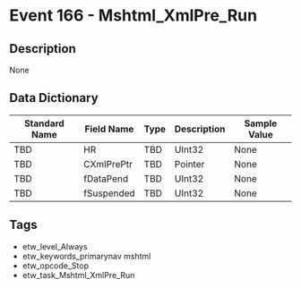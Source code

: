 # Event 166 - Mshtml_XmlPre_Run

## Description
None

## Data Dictionary
|Standard Name|Field Name|Type|Description|Sample Value|
|---|---|---|---|---|
|TBD|HR|TBD|UInt32|None|None|
|TBD|CXmlPrePtr|TBD|Pointer|None|None|
|TBD|fDataPend|TBD|UInt32|None|None|
|TBD|fSuspended|TBD|UInt32|None|None|

## Tags
* etw_level_Always
* etw_keywords_primarynav mshtml
* etw_opcode_Stop
* etw_task_Mshtml_XmlPre_Run